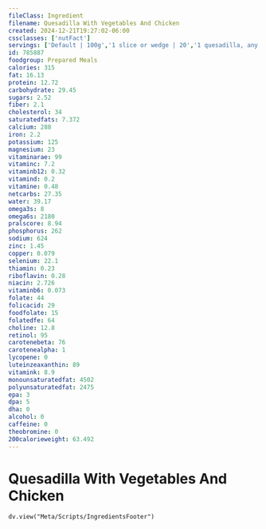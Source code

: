 ```yaml
---
fileClass: Ingredient
filename: Quesadilla With Vegetables And Chicken
created: 2024-12-21T19:27:02-06:00
cssclasses: ['nutFact']
servings: ['Default | 100g','1 slice or wedge | 20','1 quesadilla, any size | 159','1 cup | 95']
id: 785887
foodgroup: Prepared Meals
calories: 315
fat: 16.13
protein: 12.72
carbohydrate: 29.45
sugars: 2.52
fiber: 2.1
cholesterol: 34
saturatedfats: 7.372
calcium: 288
iron: 2.2
potassium: 125
magnesium: 23
vitaminarae: 99
vitaminc: 7.2
vitaminb12: 0.32
vitamind: 0.2
vitamine: 0.48
netcarbs: 27.35
water: 39.17
omega3s: 8
omega6s: 2180
pralscore: 8.94
phosphorus: 262
sodium: 624
zinc: 1.45
copper: 0.079
selenium: 22.1
thiamin: 0.23
riboflavin: 0.28
niacin: 2.726
vitaminb6: 0.073
folate: 44
folicacid: 29
foodfolate: 15
folatedfe: 64
choline: 12.8
retinol: 95
carotenebeta: 76
carotenealpha: 1
lycopene: 0
luteinzeaxanthin: 89
vitamink: 8.9
monounsaturatedfat: 4502
polyunsaturatedfat: 2475
epa: 3
dpa: 5
dha: 0
alcohol: 0
caffeine: 0
theobromine: 0
200calorieweight: 63.492
---
```


# Quesadilla With Vegetables And Chicken

```dataviewjs
dv.view("Meta/Scripts/IngredientsFooter")
```